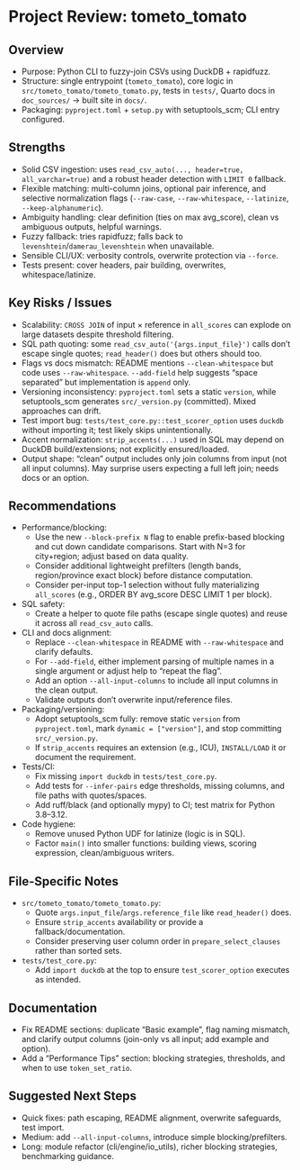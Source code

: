 # Project Review: tometo_tomato

## Overview
- Purpose: Python CLI to fuzzy-join CSVs using DuckDB + rapidfuzz.
- Structure: single entrypoint (`tometo_tomato`), core logic in `src/tometo_tomato/tometo_tomato.py`, tests in `tests/`, Quarto docs in `doc_sources/` → built site in `docs/`.
- Packaging: `pyproject.toml` + `setup.py` with setuptools_scm; CLI entry configured.

## Strengths
- Solid CSV ingestion: uses `read_csv_auto(..., header=true, all_varchar=true)` and a robust header detection with `LIMIT 0` fallback.
- Flexible matching: multi-column joins, optional pair inference, and selective normalization flags (`--raw-case`, `--raw-whitespace`, `--latinize`, `--keep-alphanumeric`).
- Ambiguity handling: clear definition (ties on max avg_score), clean vs ambiguous outputs, helpful warnings.
- Fuzzy fallback: tries rapidfuzz; falls back to `levenshtein`/`damerau_levenshtein` when unavailable.
- Sensible CLI/UX: verbosity controls, overwrite protection via `--force`.
- Tests present: cover headers, pair building, overwrites, whitespace/latinize.

## Key Risks / Issues
- Scalability: `CROSS JOIN` of input × reference in `all_scores` can explode on large datasets despite threshold filtering.
- SQL path quoting: some `read_csv_auto('{args.input_file}')` calls don’t escape single quotes; `read_header()` does but others should too.
- Flags vs docs mismatch: README mentions `--clean-whitespace` but code uses `--raw-whitespace`. `--add-field` help suggests “space separated” but implementation is `append` only.
- Versioning inconsistency: `pyproject.toml` sets a static `version`, while setuptools_scm generates `src/_version.py` (committed). Mixed approaches can drift.
- Test import bug: `tests/test_core.py::test_scorer_option` uses `duckdb` without importing it; test likely skips unintentionally.
- Accent normalization: `strip_accents(...)` used in SQL may depend on DuckDB build/extensions; not explicitly ensured/loaded.
- Output shape: “clean” output includes only join columns from input (not all input columns). May surprise users expecting a full left join; needs docs or an option.

## Recommendations
- Performance/blocking:
  - Use the new `--block-prefix N` flag to enable prefix-based blocking and cut down candidate comparisons. Start with N=3 for city+region; adjust based on data quality.
  - Consider additional lightweight prefilters (length bands, region/province exact block) before distance computation.
  - Consider per-input top-1 selection without fully materializing `all_scores` (e.g., ORDER BY avg_score DESC LIMIT 1 per block).
- SQL safety:
  - Create a helper to quote file paths (escape single quotes) and reuse it across all `read_csv_auto` calls.
- CLI and docs alignment:
  - Replace `--clean-whitespace` in README with `--raw-whitespace` and clarify defaults.
  - For `--add-field`, either implement parsing of multiple names in a single argument or adjust help to “repeat the flag”.
  - Add an option `--all-input-columns` to include all input columns in the clean output.
  - Validate outputs don’t overwrite input/reference files.
- Packaging/versioning:
  - Adopt setuptools_scm fully: remove static `version` from `pyproject.toml`, mark `dynamic = ["version"]`, and stop committing `src/_version.py`.
  - If `strip_accents` requires an extension (e.g., ICU), `INSTALL/LOAD` it or document the requirement.
- Tests/CI:
  - Fix missing `import duckdb` in `tests/test_core.py`.
  - Add tests for `--infer-pairs` edge thresholds, missing columns, and file paths with quotes/spaces.
  - Add ruff/black (and optionally mypy) to CI; test matrix for Python 3.8–3.12.
- Code hygiene:
  - Remove unused Python UDF for latinize (logic is in SQL).
  - Factor `main()` into smaller functions: building views, scoring expression, clean/ambiguous writers.

## File-Specific Notes
- `src/tometo_tomato/tometo_tomato.py`:
  - Quote `args.input_file`/`args.reference_file` like `read_header()` does.
  - Ensure `strip_accents` availability or provide a fallback/documentation.
  - Consider preserving user column order in `prepare_select_clauses` rather than sorted sets.
- `tests/test_core.py`:
  - Add `import duckdb` at the top to ensure `test_scorer_option` executes as intended.

## Documentation
- Fix README sections: duplicate “Basic example”, flag naming mismatch, and clarify output columns (join-only vs all input; add example and option).
- Add a “Performance Tips” section: blocking strategies, thresholds, and when to use `token_set_ratio`.

## Suggested Next Steps
- Quick fixes: path escaping, README alignment, overwrite safeguards, test import.
- Medium: add `--all-input-columns`, introduce simple blocking/prefilters.
- Long: module refactor (cli/engine/io_utils), richer blocking strategies, benchmarking guidance.
